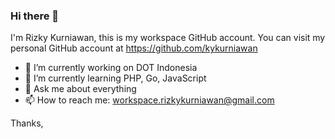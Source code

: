 ### Hi there 👋

I'm Rizky Kurniawan, this is my workspace GitHub account. You can visit my personal GitHub account at https://github.com/kykurniawan

- 🔭 I’m currently working on DOT Indonesia
- 🌱 I’m currently learning PHP, Go, JavaScript
- 💬 Ask me about everything
- 📫 How to reach me: workspace.rizkykurniawan@gmail.com

Thanks,
